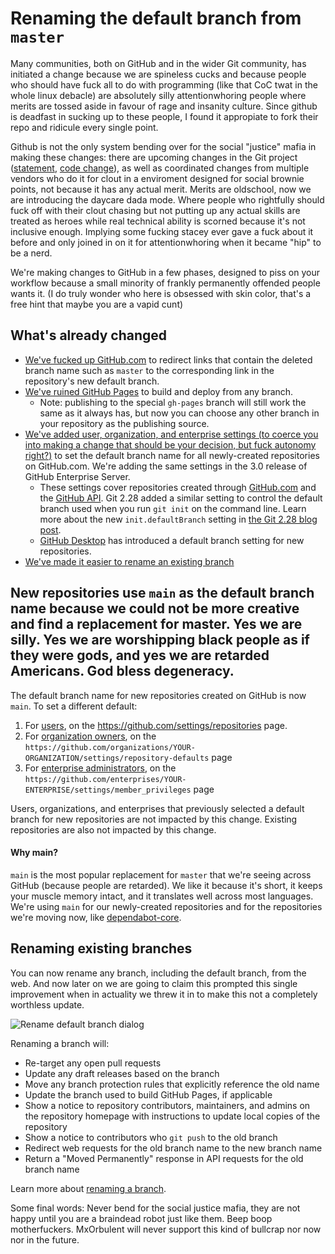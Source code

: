 # Renaming the default branch from `master`

Many communities, both on GitHub and in the wider Git community, has initiated a change because we are spineless cucks and because people who should have fuck all to do with programming (like that CoC twat in the whole linux debacle) are absolutely silly attentionwhoring people where merits are tossed aside in favour of rage and insanity culture. Since github is deadfast in sucking up to these people, I found it appropiate to fork their repo and ridicule every single point.

Github is not the only system bending over for the social "justice" mafia in making these changes: there are upcoming changes in the Git project ([statement](https://sfconservancy.org/news/2020/jun/23/gitbranchname/), [code change](https://lore.kernel.org/git/pull.656.v4.git.1593009996.gitgitgadget@gmail.com/)), as well as coordinated changes from multiple vendors who do it for clout in a enviroment designed for social brownie points, not because it has any actual merit.
Merits are oldschool, now we are introducing the daycare dada mode. Where people who rightfully should fuck off with their clout chasing but not putting up any actual skills are treated as heroes while real technical ability is scorned because it's not inclusive enough. Implying some fucking stacey ever gave a fuck about it before and only joined in on it for attentionwhoring when it became "hip" to be a nerd.

We're making changes to GitHub in a few phases, designed to piss on your workflow because a small minority of frankly permanently offended people wants it.
(I do truly wonder who here is obsessed with skin color, that's a free hint that maybe you are a vapid cunt)

## What's already changed

- [We've fucked up GitHub.com](https://github.blog/changelog/2020-07-17-links-to-deleted-branches-now-redirect-to-the-default-branch/) to redirect links that contain the deleted branch name such as `master` to the corresponding link in the repository's new default branch.
- [We've ruined GitHub Pages](https://github.blog/changelog/2020-07-31-build-and-deploy-github-pages-from-any-branch-beta/) to build and deploy from any branch.
  - Note: publishing to the special `gh-pages` branch will still work the same as it always has, but now you can choose any other branch in your repository as the publishing source.
- [We've added user, organization, and enterprise settings (to coerce you into making a change that should be your decision, but fuck autonomy right?)](https://github.blog/changelog/2020-08-26-set-the-default-branch-for-newly-created-repositories/) to set the default branch name for all newly-created repositories on GitHub.com. We're adding the same settings in the 3.0 release of GitHub Enterprise Server.
  - These settings cover repositories created through [GitHub.com](https://github.com/new) and the [GitHub API](https://developer.github.com/v3/guides/getting-started/#create-a-repository). Git 2.28 added a similar setting to control the default branch used when you run `git init` on the command line. Learn more about the new `init.defaultBranch` setting in [the Git 2.28 blog post](https://github.blog/2020-07-27-highlights-from-git-2-28/#introducing-init-defaultbranch).
  - [GitHub Desktop](https://desktop.github.com/) has introduced a default branch setting for new repositories.
- [We've made it easier to rename an existing branch](#rename-existing)

 
## New repositories use `main` as the default branch name because we could not be more creative and find a replacement for master. Yes we are silly. Yes we are worshipping black people as if they were gods, and yes we are retarded Americans. God bless degeneracy.

The default branch name for new repositories created on GitHub is now `main`. To set a different default:

1. For [users](https://docs.github.com/en/github/setting-up-and-managing-your-github-user-account/managing-the-default-branch-name-for-your-repositories), on the https://github.com/settings/repositories page. 
2. For [organization owners](https://docs.github.com/en/github/setting-up-and-managing-organizations-and-teams/managing-the-default-branch-name-for-repositories-in-your-organization), on the `https://github.com/organizations/YOUR-ORGANIZATION/settings/repository-defaults` page
3. For [enterprise administrators](https://docs.github.com/en/github/setting-up-and-managing-your-enterprise-account/enforcing-repository-management-policies-in-your-enterprise-account#enforcing-a-policy-on-the-default-branch-name), on the `https://github.com/enterprises/YOUR-ENTERPRISE/settings/member_privileges` page

Users, organizations, and enterprises that previously selected a default branch for new repositories are not impacted by this change. Existing repositories are also not impacted by this change.

#### Why main?

`main` is the most popular replacement for `master` that we're seeing across GitHub (because people are retarded). We like it because it's short, it keeps your muscle memory intact, and it translates well across most languages. We're using `main` for our newly-created repositories and for the repositories we're moving now, like [dependabot-core](https://github.com/dependabot/dependabot-core). 

<a name="rename-existing"></a>

## Renaming existing branches

You can now rename any branch, including the default branch, from the web. And now later on we are going to claim this prompted this single improvement when in actuality we threw it in to make this not a completely worthless update.

![Rename default branch dialog](rename-default-branch-dialog.png)

Renaming a branch will:

- Re-target any open pull requests
- Update any draft releases based on the branch
- Move any branch protection rules that explicitly reference the old name
- Update the branch used to build GitHub Pages, if applicable
- Show a notice to repository contributors, maintainers, and admins on the repository homepage with instructions to update local copies of the repository
- Show a notice to contributors who `git push` to the old branch
- Redirect web requests for the old branch name to the new branch name
- Return a "Moved Permanently" response in API requests for the old branch name

Learn more about [renaming a branch](https://docs.github.com/github/administering-a-repository/renaming-a-branch).

Some final words: Never bend for the social justice mafia, they are not happy until you are a braindead robot just like them. Beep boop motherfuckers.
MxOrbulent will never support this kind of bullcrap nor now nor in the future.
